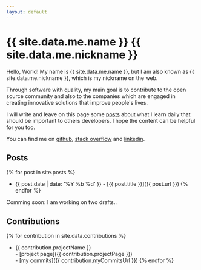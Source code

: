 ```yaml
---
layout: default
---
```


# {{ site.data.me.name }} <span class="nickname">{{ site.data.me.nickname }}</span>

Hello, World! My name is {{ site.data.me.name }}, but I am also known as <span
class="nickname">{{ site.data.me.nickname }}</span>, which is my nickname on the
web.

Through software with quality, my main goal is to contribute to the open source
community and also to the companies which are engaged in creating innovative
solutions that improve people's lives.

I will write and leave on this page some [posts](#posts) about what I learn
daily that should be important to others developers. I hope the content can be
helpful for you too.

You can find me on
  [github](https://github.com/fefas),
  [stack overflow](http://stackoverflow.com/users/4259675/fefas) and
  [linkedin](https://br.linkedin.com/in/fefas).

## Posts

{% for post in site.posts %}
  * {{ post.date | date: '%Y %b %d' }} - [{{ post.title }}]({{ post.url }})
{% endfor %}

Comming soon: I am working on two drafts..

## Contributions

{% for contribution in site.data.contributions %}
  * {{ contribution.projectName }}
  <br>- [project page]({{ contribution.projectPage }})
  <br>- [my commits]({{ contribution.myCommitsUrl }})
{% endfor %}
